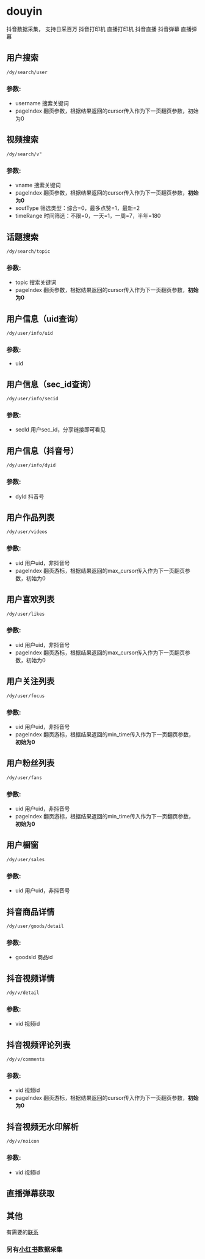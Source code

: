# douyin
抖音数据采集， 支持日采百万
抖音打印机 直播打印机 抖音直播 抖音弹幕 直播弹幕
## 用户搜索
```
/dy/search/user
```
### 参数:
- username 搜索关键词
- pageIndex 翻页参数，根据结果返回的cursor传入作为下一页翻页参数，初始为0

## 视频搜索
```
/dy/search/v"
```
### 参数:
- vname 搜索关键词
- pageIndex 翻页参数，根据结果返回的cursor传入作为下一页翻页参数，**初始为0**
- soutType 筛选类型：综合=0，最多点赞=1，最新=2
- timeRange 时间筛选：不限=0，一天=1，一周=7，半年=180

## 话题搜索
```
/dy/search/topic
```
### 参数:
- topic 搜索关键词
- pageIndex 翻页参数，根据结果返回的cursor传入作为下一页翻页参数，**初始为0**

## 用户信息（uid查询）
```
/dy/user/info/uid
```
### 参数:
- uid 

## 用户信息（sec_id查询）
```
/dy/user/info/secid
```
### 参数:
- secId 用户sec_id，分享链接即可看见

## 用户信息（抖音号）
```
/dy/user/info/dyid
```
### 参数:
- dyId 抖音号

## 用户作品列表
```
/dy/user/videos
```
### 参数:
- uid 用户uid，非抖音号
- pageIndex 翻页游标，根据结果返回的max_cursor传入作为下一页翻页参数，初始为0

## 用户喜欢列表
```
/dy/user/likes
```
### 参数:
- uid 用户uid，非抖音号
- pageIndex 翻页游标，根据结果返回的max_cursor传入作为下一页翻页参数，初始为0

## 用户关注列表
```
/dy/user/focus
```
### 参数:
- uid 用户uid，非抖音号
- pageIndex 翻页游标，根据结果返回的min_time传入作为下一页翻页参数，**初始为0**

## 用户粉丝列表
```
/dy/user/fans
```
### 参数:
- uid 用户uid，非抖音号
- pageIndex 翻页游标，根据结果返回的min_time传入作为下一页翻页参数，**初始为0**

## 用户橱窗
```
/dy/user/sales
```
### 参数:
- uid 用户uid，非抖音号

## 抖音商品详情
```
/dy/user/goods/detail
```
### 参数:
- goodsId 商品id

## 抖音视频详情
```
/dy/v/detail
```
### 参数:
- vid 视频id

## 抖音视频评论列表
```
/dy/v/comments
```
### 参数:
- vid 视频id
- pageIndex 翻页游标，根据结果返回的cursor传入作为下一页翻页参数，**初始为0**

## 抖音视频无水印解析
```
/dy/v/noicon
```
### 参数:
- vid 视频id

## 直播弹幕获取
## 其他


有需要的[联系](https://qr.api.cli.im/newqr/create?data=https%253A%252F%252Fqm.qq.com%252Fcgi-bin%252Fqm%252Fqr%253Fk%253DgsXU_14bQsI8BdSevrFzHU7vIYnRCnFQ%2526noverify%253D0&level=H&transparent=false&bgcolor=%23FFFFFF&forecolor=%23000000&blockpixel=12&marginblock=1&logourl=&logoshape=no&size=500&kid=cliim&key=211db538a2ba8c28441f5d952fe165db)

### 另有[小红书](https://github.com/canglingzhiyue/xiaohongshu)数据采集
